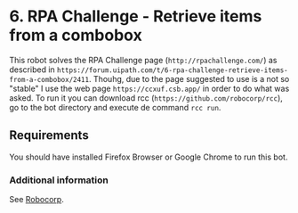 # 6. RPA Challenge - Retrieve items from a combobox

This robot solves the RPA Challenge page (`http://rpachallenge.com/`) as described in `https://forum.uipath.com/t/6-rpa-challenge-retrieve-items-from-a-combobox/2411`. Thouhg, due to the page suggested to use is a not so "stable" I use the web page `https://ccxuf.csb.app/` in order to do what was asked. To run it you can download rcc (`https://github.com/robocorp/rcc`), go to the bot directory and execute de command `rcc run`.

## Requirements
You should have installed Firefox Browser or Google Chrome to run this bot.

### Additional information
See [Robocorp](https://robocorp.com).
